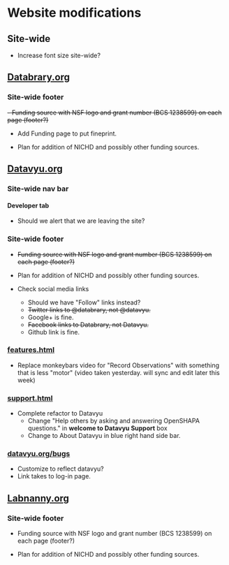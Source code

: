 # Website modifications

## Site-wide

- Increase font size site-wide?

## [Databrary.org](http://databrary.org)

### Site-wide footer

~~- Funding source with NSF logo and grant number (BCS 1238599) on each page (footer?)~~

- Add Funding page to put fineprint.

- Plan for addition of NICHD and possibly other funding sources.


## [Datavyu.org](http://datavyu.org)

### Site-wide nav bar

#### Developer tab

- Should we alert that we are leaving the site?

### Site-wide footer

- ~~Funding source with NSF logo and grant number (BCS 1238599) on each page (footer?)~~

- Plan for addition of NICHD and possibly other funding sources.

- Check social media links

	- Should we have "Follow" links instead?  
	- ~~Twitter links to @databrary, not @datavyu.~~
	- Google+ is fine.  
	- ~~Facebook links to Databrary, not Datavyu.~~
	- Github link is fine. 

### [features.html](http://datavyu.org/features.html)

- Replace monkeybars video for "Record Observations" with something that is less "motor" (video taken yesterday. will sync and edit later this week)

### [support.html](http://datavyu.org/support.html)

- Complete refactor to Datavyu
	- Change "Help others by asking and answering OpenSHAPA questions." in **welcome to Datavyu Support** box
	- Change to About Datavyu in blue right hand side bar.
	 	
### [datavyu.org/bugs](http://datavyu.org/bugs/)

- Customize to reflect datavyu?
- Link takes to log-in page.

## [Labnanny.org](http://labnanny.org)

### Site-wide footer

- Funding source with NSF logo and grant number (BCS 1238599) on each page (footer?)

- Plan for addition of NICHD and possibly other funding sources.
